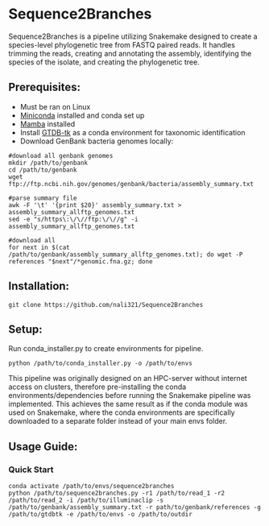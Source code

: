 # Sequence2Branches

Sequence2Branches is a pipeline utilizing Snakemake designed to create a species-level phylogenetic tree from FASTQ paired reads. It handles trimming the reads, creating and annotating the assembly, identifying the species of the isolate, and creating the phylogenetic tree.

## Prerequisites:
- Must be ran on Linux
- [Miniconda](https://docs.conda.io/en/latest/miniconda.html) installed and conda set up
- [Mamba](https://mamba.readthedocs.io/en/latest/installation.html) installed
- Install [GTDB-tk](https://github.com/Ecogenomics/GTDBTk) as a conda environment for taxonomic identification
- Download GenBank bacteria genomes locally:
```
#download all genbank genomes
mkdir /path/to/genbank
cd /path/to/genbank
wget ftp://ftp.ncbi.nih.gov/genomes/genbank/bacteria/assembly_summary.txt

#parse summary file
awk -F '\t' '{print $20}' assembly_summary.txt > assembly_summary_allftp_genomes.txt
sed -e "s/https\:\/\//ftp:\/\//g" -i assembly_summary_allftp_genomes.txt

#download all
for next in $(cat /path/to/genbank/assembly_summary_allftp_genomes.txt); do wget -P references "$next"/*genomic.fna.gz; done
```

## Installation:
```
git clone https://github.com/nali321/Sequence2Branches
```

## Setup:
Run conda_installer.py to create environments for pipeline.

```
python /path/to/conda_installer.py -o /path/to/envs
```

This pipeline was originally designed on an HPC-server without internet access on clusters, therefore pre-installing the conda environments/dependencies before running the Snakemake pipeline was implemented. This achieves the same result as if the conda module was used on Snakemake, where the conda environments are specifically downloaded to a separate folder instead of your main envs folder.

## Usage Guide:
### Quick Start
```
conda activate /path/to/envs/sequence2branches
python /path/to/sequence2branches.py -r1 /path/to/read_1 -r2 /path/to/read_2 -i /path/to/illuminaclip -s /path/to/genbank/assembly_summary.txt -r path/to/genbank/references -g /path/to/gtdbtk -e /path/to/envs -o /path/to/outdir
```
